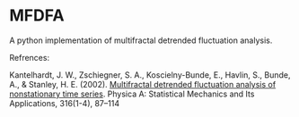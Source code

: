 # MFDFA
A python implementation of multifractal detrended fluctuation analysis.

Refrences:

Kantelhardt, J. W., Zschiegner, S. A., Koscielny-Bunde, E., Havlin, S., Bunde, A., & Stanley, H. E. (2002). [Multifractal detrended fluctuation analysis of nonstationary time series](https://www.sciencedirect.com/science/article/abs/pii/S0378437102013833?via%3Dihub). Physica A: Statistical Mechanics and Its Applications, 316(1-4), 87–114
